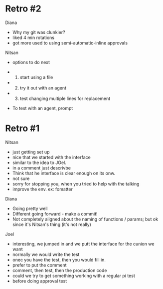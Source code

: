 # Retro #2

Diana

-   Why my git was clunkier?
-   liked 4 min rotations
-   got more used to using semi-automatic-inline approvals

Nitsan

-   options to do next
-   1. start using a file
-   2. try it out with an agent
-   3. test changing multiple lines for replacement

-   To test with an agent, prompt

# Retro #1

Nitsan

-   just getting set up
-   nice that we started with the interface
-   similar to the idea to JOel.
-   in a comment just descrivbe
-   Think that he interface is clear enough on its onw.
-   not sure
-   sorry for stopping you, when you tried to help with the talking
-   improve the env. ex: fomatter

Diana

-   Going pretty well
-   Different going forward - make a commit!
-   Not completely aligned about the naming of functions / params; but ok since it's Nitsan's thing (it's not really)

Joel

-   interesting, we jumped in and we putt the interface for the cunion we want
-   normally we would write the test
-   onec you have the test, then you would fill in.
-   prefer to put the comment
-   comment, then test, then the production code
-   could we try to get something working with a regular pi test
-   before doing approval test
